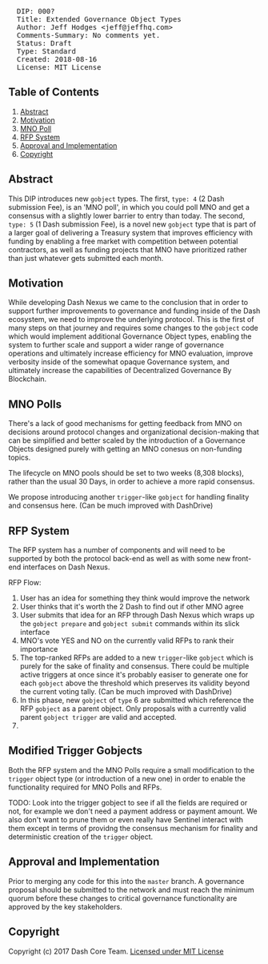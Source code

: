 <pre>
  DIP: 000?
  Title: Extended Governance Object Types
  Author: Jeff Hodges &lt;jeff@jeffhq.com&gt;
  Comments-Summary: No comments yet.
  Status: Draft
  Type: Standard
  Created: 2018-08-16
  License: MIT License
</pre>

## Table of Contents

1.  [Abstract](#abstract)
2.  [Motivation](#motivation)
3.  [MNO Poll](#mno-poll)
4.  [RFP System](#rfp-system)
5.  [Approval and Implementation](#approval-and-implementation)
6.  [Copyright](#copyright)

## Abstract

This DIP introduces new `gobject` types. The first, `type: 4` (2 Dash submission Fee), is an 'MNO poll', in which you could poll MNO and get a consensus with a slightly lower barrier to entry than today. The second, `type: 5` (1 Dash submission Fee), is a novel new `gobject` type that is part of a larger goal of delivering a Treasury system that improves efficiency with funding by enabling a free market with competition between potential contractors, as well as funding projects that MNO have prioritized rather than just whatever gets submitted each month.

## Motivation

While developing Dash Nexus we came to the conclusion that in order to support further improvements to governance and funding inside of the Dash ecosystem, we need to improve the underlying protocol. This is the first of many steps on that journey and requires some changes to the `gobject` code which would implement additional Governance Object types, enabling the system to further scale and support a wider range of governance operations and ultimately increase efficiency for MNO evaluation, improve verbosity inside of the somewhat opaque Governance system, and ultimately increase the capabilities of Decentralized Governance By Blockchain.


## MNO Polls

There's a lack of good mechanisms for getting feedback from MNO on decisions around protocol changes and organizational decision-making that can be simplified and better scaled by the introduction of a Governance Objects designed purely with getting an MNO conesus on non-funding topics.

The lifecycle on MNO pools should be set to two weeks (8,308 blocks), rather than the usual 30 Days, in order to achieve a more rapid consensus.

We propose introducing another `trigger`-like `gobject` for handling finality and consensus here. (Can be much improved with DashDrive)


## RFP System

The RFP system has a number of components and will need to be supported by both the protocol back-end as well as with some new front-end interfaces on Dash Nexus.

RFP Flow:

1. User has an idea for something they think would improve the network
2. User thinks that it's worth the 2 Dash to find out if other MNO agree
3. User submits that idea for an RFP through Dash Nexus which wraps up the `gobject prepare` and `gobject submit` commands within its slick interface
4. MNO's vote YES and NO on the currently valid RFPs to rank their importance
5. The top-ranked RFPs are added to a new `trigger`-like `gobject` which is purely for the sake of finality and consensus. There could be multiple active triggers at once since it's probably easiser to generate one for each `gobject` above the threshold which preserves its validity beyond the current voting tally. (Can be much improved with DashDrive)
6. In this phase, new `gobject` of `type` 6 are submitted which reference the RFP `gobject` as a parent object. Only proposals with a currently valid parent `gobject trigger` are valid and accepted.
7. 


## Modified Trigger Gobjects

Both the RFP system and the MNO Polls require a small modification to the `trigger` object type (or introduction of a new one) in order to enable the functionality required for MNO Polls and RFPs.


TODO:
Look into the trigger gobject to see if all the fields are required or not, for example we don't need a payment address or payment amount. We also don't want to prune them or even really have Sentinel interact with them except in terms of providng the consensus mechanism for finality and deterministic creation of the `trigger` object.


## Approval and Implementation

Prior to merging any code for this into the `master` branch. A governance proposal should be submitted to the network and must reach the minimum quorum before these changes to critical governance functionality are approved by the key stakeholders.


## Copyright

Copyright (c) 2017 Dash Core Team.  [Licensed under MIT License](https://opensource.org/licenses/MIT)
